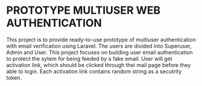 # PROTOTYPE MULTIUSER WEB AUTHENTICATION

This project is to provide ready-to-use prototype of multiuser authentication with email verification using Laravel. The users are divided into Superuser, Admin and User. This project focuses on building user email authentication to protect the sytem for being feeded by a fake email. User will get activation link, which should be clicked through thei mail page before they able to login. Each activation link contains random string as a secutrity token.
